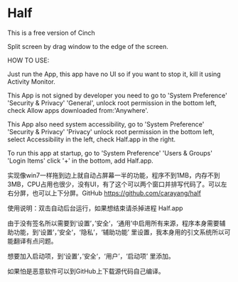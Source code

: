 Half
====

This is a free version of Cinch 

Split screen by drag window to the edge of the screen.

HOW TO USE:

Just run the App, this app have no UI so if you want to stop it, kill
it using Activity Monitor.

This App is not signed by developer you need to go to 'System
Preference' 'Security & Privacy' 'General', unlock root permission in the bottom left, check Allow apps downloaded from:'Anywhere'.

This App also need system accessibility, go to 'System
Preference' 'Security & Privacy' 'Privacy' unlock root permission in the bottom left, select Accessibility in the left, check Half.app in the right.

To run this app at startup, go to 'System Preference' 'Users & Groups' 'Login Items' click '+' in the bottom, add Half.app.




实现像win7一样拖到边上就自动占屏幕一半的功能，程序不到1MB，内存不到3MB，CPU占用也很少，没有UI，有了这个可以两个窗口并排写代码了。可以左右分屏，也可以上下分屏。GitHub
https://github.com/carayang/half

使用说明：双击自动后台运行，如果想结束请杀掉进程 Half.app

由于没有签名所以需要到‘设置’，’安全‘，‘通用’中启用所有来源，程序本身需要辅助功能，到‘设置’，’安全‘，‘隐私’，‘辅助功能’ 里设置，我本身用的引文系统所以可能翻译有点问题。

想要加入启动项，到‘设置’，’安全‘，‘用户’，‘启动项’ 里添加。

如果怕是恶意软件可以到GitHub上下载源代码自己编译。
